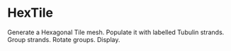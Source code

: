 HexTile
=======

Generate a Hexagonal Tile mesh.
Populate it with labelled Tubulin strands.
Group strands.
Rotate groups.
Display.

